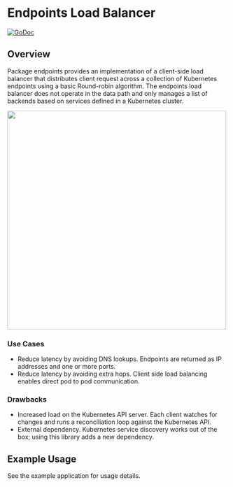 # Endpoints Load Balancer

[![GoDoc](https://godoc.org/github.com/kelseyhightower/endpoints?status.svg)](http://godoc.org/github.com/kelseyhightower/endpoints)

## Overview

Package endpoints provides an implementation of a client-side load balancer that distributes client request across a collection of Kubernetes endpoints using a basic Round-robin algorithm. The endpoints load balancer does not operate in the data path and only manages a list of backends based on services defined in a Kubernetes cluster.

<img src="https://github.com/kelseyhightower/endpoints/blob/master/endpoints.png" width="500">

### Use Cases

* Reduce latency by avoiding DNS lookups. Endpoints are returned as IP addresses and one or more ports.
* Reduce latency by avoiding extra hops. Client side load balancing enables direct pod to pod communication.

### Drawbacks

* Increased load on the Kubernetes API server. Each client watches for changes and runs a reconciliation loop against the Kubernetes API.
* External dependency. Kubernetes service discovery works out of the box; using this library adds a new dependency.

## Example Usage

See the example application for usage details.
